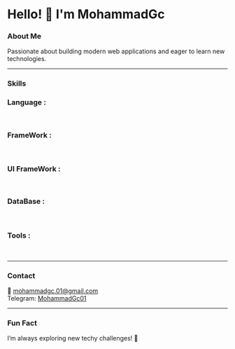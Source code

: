 # Hello! 👋 I'm MohammadGc

### About Me
Passionate about building modern web applications and eager to learn new technologies.

---

### Skills 
### Language : <br>
<img src="https://img.shields.io/badge/javascript-%23323330.svg?style=for-the-badge&logo=javascript&logoColor=%23F7DF1E" style="height:15px;">

### FrameWork : <br>
<img src="https://img.shields.io/badge/vuejs-%2335495e.svg?style=for-the-badge&logo=vuedotjs&logoColor=%234FC08D" style="height:15px;">
<img src="https://img.shields.io/badge/express.js-%23404d59.svg?style=for-the-badge&logo=express&logoColor=%2361DAFB" style="height:15px;">

### UI FrameWork : <br>
<img src="https://img.shields.io/badge/bootstrap-%238511FA.svg?style=for-the-badge&logo=bootstrap&logoColor=white" style="height:15px;">

### DataBase : <br>
<img src="https://img.shields.io/badge/mysql-4479A1.svg?style=for-the-badge&logo=mysql&logoColor=white" style="height:15px;">
<img src="https://img.shields.io/badge/MongoDB-%234ea94b.svg?style=for-the-badge&logo=mongodb&logoColor=white" style="height:15px;">

### Tools : <br>
<img src="https://img.shields.io/badge/github-%23121011.svg?style=for-the-badge&logo=github&logoColor=white" style="height:15px;">
<img src="https://img.shields.io/badge/ejs-%23B4CA65.svg?style=for-the-badge&logo=ejs&logoColor=black" style="height:15px;">

---

### Contact
📧 <a href="mailto:mohammadgc.01@gmail.com">mohammadgc.01@gmail.com</a>  
Telegram: <a href="https://t.me/MohammadGc01" target="_blank">MohammadGc01</a>

---

### Fun Fact
I’m always exploring new techy challenges! 🚀

